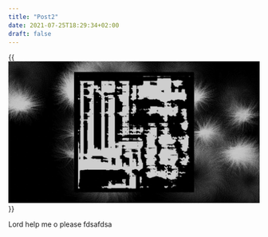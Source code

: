 ```yaml
---
title: "Post2"
date: 2021-07-25T18:29:34+02:00
draft: false
---
```


{{<img src="media/featured.jpg" alt="aaa">}}

Lord help me o please fdsafdsa